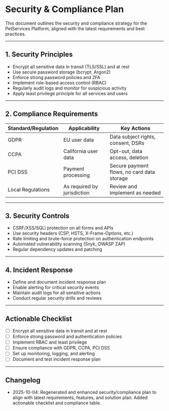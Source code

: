 # Security & Compliance Plan

This document outlines the security and compliance strategy for the PetServices Platform, aligned with the latest requirements and best practices.

---

## 1. Security Principles
- Encrypt all sensitive data in transit (TLS/SSL) and at rest
- Use secure password storage (bcrypt, Argon2)
- Enforce strong password policies and 2FA
- Implement role-based access control (RBAC)
- Regularly audit logs and monitor for suspicious activity
- Apply least privilege principle for all services and users

---

## 2. Compliance Requirements
| Standard/Regulation | Applicability                | Key Actions                        |
|--------------------|------------------------------|------------------------------------|
| GDPR               | EU user data                 | Data subject rights, consent, DSRs |
| CCPA               | California user data         | Opt-out, data access, deletion     |
| PCI DSS            | Payment processing           | Secure payment flows, no card data storage |
| Local Regulations  | As required by jurisdiction  | Review and implement as needed     |

---

## 3. Security Controls
- CSRF/XSS/SQLi protection on all forms and APIs
- Use security headers (CSP, HSTS, X-Frame-Options, etc.)
- Rate limiting and brute-force protection on authentication endpoints
- Automated vulnerability scanning (Snyk, OWASP ZAP)
- Regular dependency updates and patching

---

## 4. Incident Response
- Define and document incident response plan
- Enable alerting for critical security events
- Maintain audit logs for all sensitive actions
- Conduct regular security drills and reviews

---

## Actionable Checklist
- [ ] Encrypt all sensitive data in transit and at rest
- [ ] Enforce strong password and authentication policies
- [ ] Implement RBAC and least privilege
- [ ] Ensure compliance with GDPR, CCPA, PCI DSS
- [ ] Set up monitoring, logging, and alerting
- [ ] Document and test incident response plan

---

## Changelog
- 2025-10-04: Regenerated and enhanced security/compliance plan to align with latest requirements, features, and solution plan. Added actionable checklist and compliance table.
